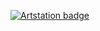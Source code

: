 [![Artstation badge](https://img.shields.io/badge/-My%20Artstation-black?style=for-the-badge&logo=artstation)](https://www.artstation.com/juthecutie)
